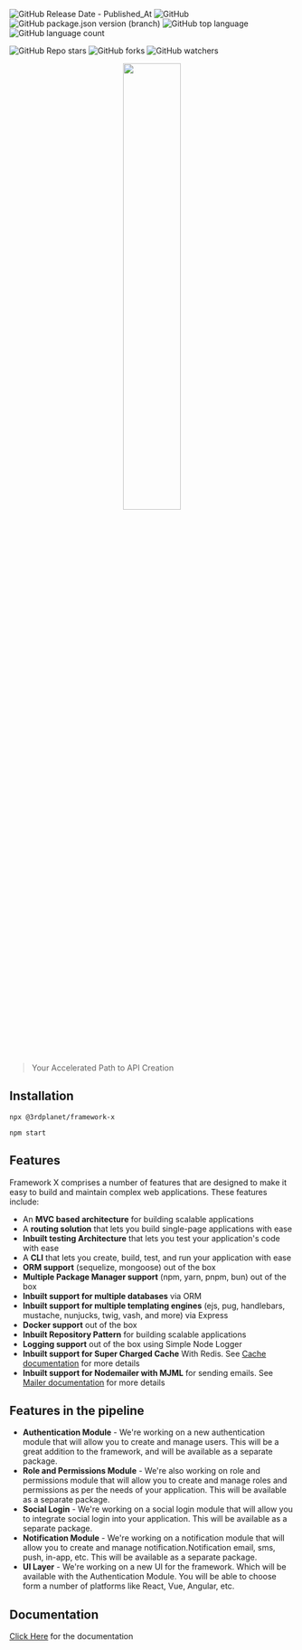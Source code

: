 ![GitHub Release Date - Published_At](https://img.shields.io/github/release-date/3rd-planet/framework-x)
![GitHub](https://img.shields.io/github/license/3rd-planet/framework-x)
![GitHub package.json version (branch)](https://img.shields.io/github/package-json/v/3rd-planet/framework-x/main)
![GitHub top language](https://img.shields.io/github/languages/top/3rd-planet/framework-x)
![GitHub language count](https://img.shields.io/github/languages/count/3rd-planet/framework-x)

![GitHub Repo stars](https://img.shields.io/github/stars/3rd-planet/framework-x?style=social)
![GitHub forks](https://img.shields.io/github/forks/3rd-planet/framework-x?style=social)
![GitHub watchers](https://img.shields.io/github/watchers/3rd-planet/framework-x?style=social)

<p align="center" width="100%">
    <img width="45%" src="https://github.com/3rd-planet/framework-x/assets/29948727/8e60ecf3-9490-427b-a0ae-b57556c311d0">
</p>

> Your Accelerated Path to API Creation

## Installation

```JS
npx @3rdplanet/framework-x
```

```JS
npm start
```

## Features

Framework X comprises a number of features that are designed to make it easy to build and maintain complex web applications. These features include:

-   An **MVC based architecture** for building scalable applications
-   A **routing solution** that lets you build single-page applications with ease
-   **Inbuilt testing Architecture** that lets you test your application's code with ease
-   A **CLI** that lets you create, build, test, and run your application with ease
-   **ORM support** (sequelize, mongoose) out of the box
-   **Multiple Package Manager support** (npm, yarn, pnpm, bun) out of the box
-   **Inbuilt support for multiple databases** via ORM
-   **Inbuilt support for multiple templating engines** (ejs, pug, handlebars, mustache, nunjucks, twig, vash, and more) via Express
-   **Docker support** out of the box
-   **Inbuilt Repository Pattern** for building scalable applications
-   **Logging support** out of the box using Simple Node Logger
-   **Inbuilt support for Super Charged Cache** With Redis. See [Cache documentation](https://www.frameworkx.info/docs/overview/cache) for more details
-   **Inbuilt support for Nodemailer with MJML** for sending emails. See [Mailer documentation](https://www.frameworkx.info/docs/overview/mail) for more details


## Features in the pipeline

-   **Authentication Module** - We're working on a new authentication module that will allow you to create and manage users. This will be a great addition to the framework, and will be available as a separate package.
-   **Role and Permissions Module** - We're also working on role and permissions module that will allow you to create and manage roles and permissions as per the needs of your application. This will be available as a separate package.
-   **Social Login** - We're working on a social login module that will allow you to integrate social login into your application. This will be available as a separate package.
-   **Notification Module** - We're working on a notification module that will allow you to create and manage notification.Notification email, sms, push, in-app, etc. This will be available as a separate package.
-   **UI Layer** - We're working on a new UI for the framework. Which will be available with the Authentication Module. You will be able to choose form a number of platforms like React, Vue, Angular, etc.

## Documentation

[Click Here](https://www.frameworkx.info/) for the documentation
